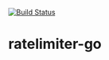 [![Build Status](https://travis-ci.com/vvelikodny/ratelimiter-go.svg?branch=master)](https://travis-ci.com/vvelikodny/ratelimiter-go)
# ratelimiter-go
